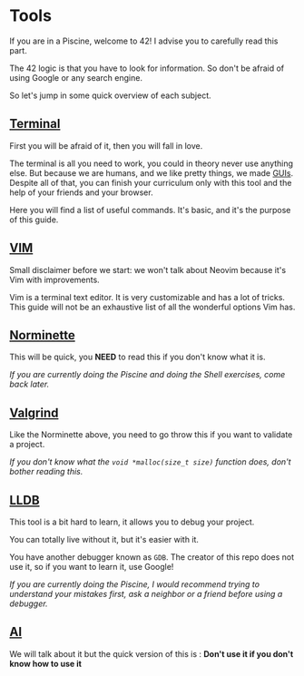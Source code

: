 # Tools

If you are in a Piscine, welcome to 42!
I advise you to carefully read this part.

The 42 logic is that you have to look for information. 
So don't be afraid of using Google or any search engine.

So let's jump in some quick overview of each subject.

## [Terminal](Terminal/intro.md)

First you will be afraid of it, then you will fall in love.

The terminal is all you need to work, you could in theory never use anything else.
But because we are humans, and we like pretty things, we made [GUIs](https://en.wikipedia.org/wiki/Graphical_user_interface).
Despite all of that, you can finish your curriculum only with this tool and the help of your friends and your browser.

Here you will find a list of useful commands. It's basic, and it's the purpose of this guide.

## [VIM](./Vim/intro.md)

Small disclaimer before we start: we won't talk about Neovim because it's Vim with improvements.

Vim is a terminal text editor.
It is very customizable and has a lot of tricks.
This guide will not be an exhaustive list of all the wonderful options Vim has.

## [Norminette](./Norminette/intro.md)

This will be quick, you **NEED** to read this if you don't know what it is.

*If you are currently doing the Piscine and doing the Shell exercises, come back later.*

## [Valgrind](./Valgrind/intro.md)

Like the Norminette above, you need to go throw this if you want to validate a project.

*If you don't know what the ``void *malloc(size_t size)`` function does, don't bother reading this.*

## [LLDB](./LLDB/intro.md)

This tool is a bit hard to learn, it allows you to debug your project.

You can totally live without it, but it's easier with it. 

You have another debugger known as ``GDB``. The creator of this repo does not use it, so if you want to learn it, use Google!

*If you are currently doing the Piscine, I would recommend trying to understand your mistakes first, ask a neighbor or a friend before using a debugger.*

## [AI](./AI/intro.md)

We will talk about it but the quick version of this is : **Don't use it if you don't know how to use it**
